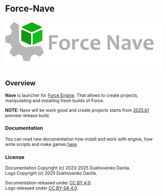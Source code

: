 # Force-Nave

![image](.github/ForceNaveHome.png)

## Overview

**Nave** is launcher for [Force Engine](https://github.com/KennyProgrammer/Force). That allows to create projects, manipulating and installing fresh builds of Force.

**NOTE:**
 Nave will be work good and create projects starts from [2025.b1](https://danil-dukhovenko.gitbook.io/force/other/updates/force-2025.b1.dbg-preview-1) preview release build. 

### Documentation
You can read new documentation how install and work with engine, how write scripts and make games [here](https://danil-dukhovenko.gitbook.io/force/).

### License

Documentation Copyright (c) 2023-2025 Dukhovenko Danila.\
Logo Copyright (c) 2025 Dukhovenko Danila.

Documentation released under [CC BY 4.0](https://creativecommons.org/licenses/by/4.0/).\
Logo released under [CC BY-SA 4.0](https://creativecommons.org/licenses/by-sa/4.0/).

